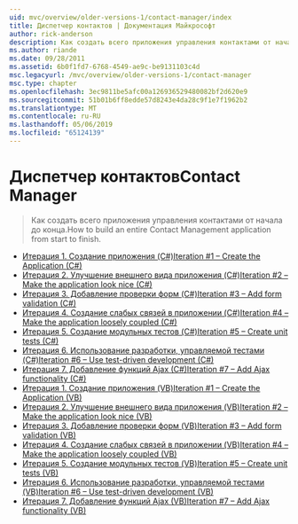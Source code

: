 ```yaml
---
uid: mvc/overview/older-versions-1/contact-manager/index
title: Диспетчер контактов | Документация Майкрософт
author: rick-anderson
description: Как создать всего приложения управления контактами от начала до конца.
ms.author: riande
ms.date: 09/28/2011
ms.assetid: 6b0f1fd7-6768-4549-ae9c-be9131103c4d
msc.legacyurl: /mvc/overview/older-versions-1/contact-manager
msc.type: chapter
ms.openlocfilehash: 3ec9811be5afc00a126936529480082bf2d620e9
ms.sourcegitcommit: 51b01b6ff8edde57d8243e4da28c9f1e7f1962b2
ms.translationtype: MT
ms.contentlocale: ru-RU
ms.lasthandoff: 05/06/2019
ms.locfileid: "65124139"
---
```

# <a name="contact-manager"></a><span data-ttu-id="ec069-103">Диспетчер контактов</span><span class="sxs-lookup"><span data-stu-id="ec069-103">Contact Manager</span></span>

> <span data-ttu-id="ec069-104">Как создать всего приложения управления контактами от начала до конца.</span><span class="sxs-lookup"><span data-stu-id="ec069-104">How to build an entire Contact Management application from start to finish.</span></span>

- [<span data-ttu-id="ec069-105">Итерация 1. Создание приложения (C#)</span><span class="sxs-lookup"><span data-stu-id="ec069-105">Iteration #1 – Create the Application (C#)</span></span>](iteration-1-create-the-application-cs.md)
- [<span data-ttu-id="ec069-106">Итерация 2. Улучшение внешнего вида приложения (C#)</span><span class="sxs-lookup"><span data-stu-id="ec069-106">Iteration #2 – Make the application look nice (C#)</span></span>](iteration-2-make-the-application-look-nice-cs.md)
- [<span data-ttu-id="ec069-107">Итерация 3. Добавление проверки форм (C#)</span><span class="sxs-lookup"><span data-stu-id="ec069-107">Iteration #3 – Add form validation (C#)</span></span>](iteration-3-add-form-validation-cs.md)
- [<span data-ttu-id="ec069-108">Итерация 4. Создание слабых связей в приложении (C#)</span><span class="sxs-lookup"><span data-stu-id="ec069-108">Iteration #4 – Make the application loosely coupled (C#)</span></span>](iteration-4-make-the-application-loosely-coupled-cs.md)
- [<span data-ttu-id="ec069-109">Итерация 5. Создание модульных тестов (C#)</span><span class="sxs-lookup"><span data-stu-id="ec069-109">Iteration #5 – Create unit tests (C#)</span></span>](iteration-5-create-unit-tests-cs.md)
- [<span data-ttu-id="ec069-110">Итерация 6. Использование разработки, управляемой тестами (C#)</span><span class="sxs-lookup"><span data-stu-id="ec069-110">Iteration #6 – Use test-driven development (C#)</span></span>](iteration-6-use-test-driven-development-cs.md)
- [<span data-ttu-id="ec069-111">Итерация 7. Добавление функций Ajax (C#)</span><span class="sxs-lookup"><span data-stu-id="ec069-111">Iteration #7 – Add Ajax functionality (C#)</span></span>](iteration-7-add-ajax-functionality-cs.md)
- [<span data-ttu-id="ec069-112">Итерация 1. Создание приложения (VB)</span><span class="sxs-lookup"><span data-stu-id="ec069-112">Iteration #1 – Create the Application (VB)</span></span>](iteration-1-create-the-application-vb.md)
- [<span data-ttu-id="ec069-113">Итерация 2. Улучшение внешнего вида приложения (VB)</span><span class="sxs-lookup"><span data-stu-id="ec069-113">Iteration #2 – Make the application look nice (VB)</span></span>](iteration-2-make-the-application-look-nice-vb.md)
- [<span data-ttu-id="ec069-114">Итерация 3. Добавление проверки форм (VB)</span><span class="sxs-lookup"><span data-stu-id="ec069-114">Iteration #3 – Add form validation (VB)</span></span>](iteration-3-add-form-validation-vb.md)
- [<span data-ttu-id="ec069-115">Итерация 4. Создание слабых связей в приложении (VB)</span><span class="sxs-lookup"><span data-stu-id="ec069-115">Iteration #4 – Make the application loosely coupled (VB)</span></span>](iteration-4-make-the-application-loosely-coupled-vb.md)
- [<span data-ttu-id="ec069-116">Итерация 5. Создание модульных тестов (VB)</span><span class="sxs-lookup"><span data-stu-id="ec069-116">Iteration #5 – Create unit tests (VB)</span></span>](iteration-5-create-unit-tests-vb.md)
- [<span data-ttu-id="ec069-117">Итерация 6. Использование разработки, управляемой тестами (VB)</span><span class="sxs-lookup"><span data-stu-id="ec069-117">Iteration #6 – Use test-driven development (VB)</span></span>](iteration-6-use-test-driven-development-vb.md)
- [<span data-ttu-id="ec069-118">Итерация 7. Добавление функций Ajax (VB)</span><span class="sxs-lookup"><span data-stu-id="ec069-118">Iteration #7 – Add Ajax functionality (VB)</span></span>](iteration-7-add-ajax-functionality-vb.md)
